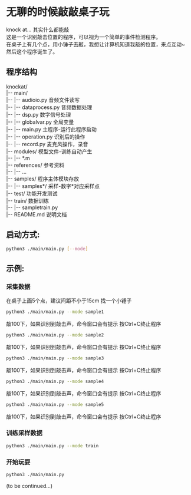 # 无聊的时候敲敲桌子玩  
knock at... 其实什么都能敲  
这是一个识别敲击位置的程序，可以视为一个简单的事件检测程序。  
在桌子上有几个点，用小锤子去敲，我想让计算机知道我敲的位置，来点互动~  
然后这个程序诞生了。  

## 程序结构  
knockat/  
|-- main/  
|-- |-- audioio.py              音频文件读写  
|-- |-- dataprocess.py      音频数据处理  
|-- |-- dsp.py                    数字信号处理  
|-- |-- globalvar.py           全局变量  
|-- |-- main.py                  主程序-运行此程序启动  
|-- |-- operation.py           识别后的操作  
|-- |-- record.py                麦克风操作，录音  
|-- modules/                    模型文件-训练自动产生  
|-- |-- \*.m  
|-- references/            参考资料  
|-- |--  ...  
|-- samples/                程序主体模块存放  
|-- |-- samples\*/           采样-数字\*对应采样点  
|-- test/                   功能开发测试  
|-- train/                  数据训练  
|-- |-- sampletrain.py  
|-- README.md              说明文档  

## 启动方式:  
```sh
python3 ./main/main.py [--mode]
```

## 示例:
### 采集数据
在桌子上画5个点，建议间距不小于15cm
找一个小锤子

```sh
python3 ./main/main.py --mode sample1
```
敲100下，如果识别到敲击声，命令窗口会有提示
按Ctrl+C终止程序

```sh
python3 ./main/main.py --mode sample2
```
敲100下，如果识别到敲击声，命令窗口会有提示
按Ctrl+C终止程序

```sh
python3 ./main/main.py --mode sample3
```
敲100下，如果识别到敲击声，命令窗口会有提示
按Ctrl+C终止程序

```sh
python3 ./main/main.py --mode sample4
```
敲100下，如果识别到敲击声，命令窗口会有提示
按Ctrl+C终止程序

```sh
python3 ./main/main.py --mode sample5
```
敲100下，如果识别到敲击声，命令窗口会有提示
按Ctrl+C终止程序

### 训练采样数据
```sh
python3 ./main/main.py --mode train
```
### 开始玩耍
```sh
python3 ./main/main.py
```

(to be continued...)
